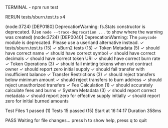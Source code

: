 TERMINAL - npm run test


RERUN  tests/sburn.test.ts x4

(node:3724) [DEP0180] DeprecationWarning: fs.Stats constructor is deprecated.
(Use `node --trace-deprecation ...` to show where the warning was created)
(node:3724) [DEP0040] DeprecationWarning: The `punycode` module is deprecated. Please use a userland alternative instead.
 ✓ tests/sburn.test.ts (15)
   ✓ sBurn2 tests (15)
     ✓ Token Metadata (5)
       ✓ should have correct name
       ✓ should have correct symbol
       ✓ should have correct decimals
       ✓ should have correct token URI
       ✓ should have correct burn rate
     ✓ Token Operations (3)
       ✓ should fail minting tokens when not contract owner
       ✓ should report zero initial supply
       ✓ should fail transfer with insufficient balance
     ✓ Transfer Restrictions (3)
       ✓ should reject transfers below minimum amount
       ✓ should reject transfers to burn address
       ✓ should reject unauthorized transfers
     ✓ Fee Calculation (1)
       ✓ should accurately calculate fees and burns
     ✓ System Metadata (3)
       ✓ should report correct metadata
       ✓ should report zero for effective supply initially
       ✓ should report zero for initial burned amounts

 Test Files  1 passed (1)
      Tests  15 passed (15)
   Start at  16:14:17
   Duration  358ms


 PASS  Waiting for file changes...
       press h to show help, press q to quit
